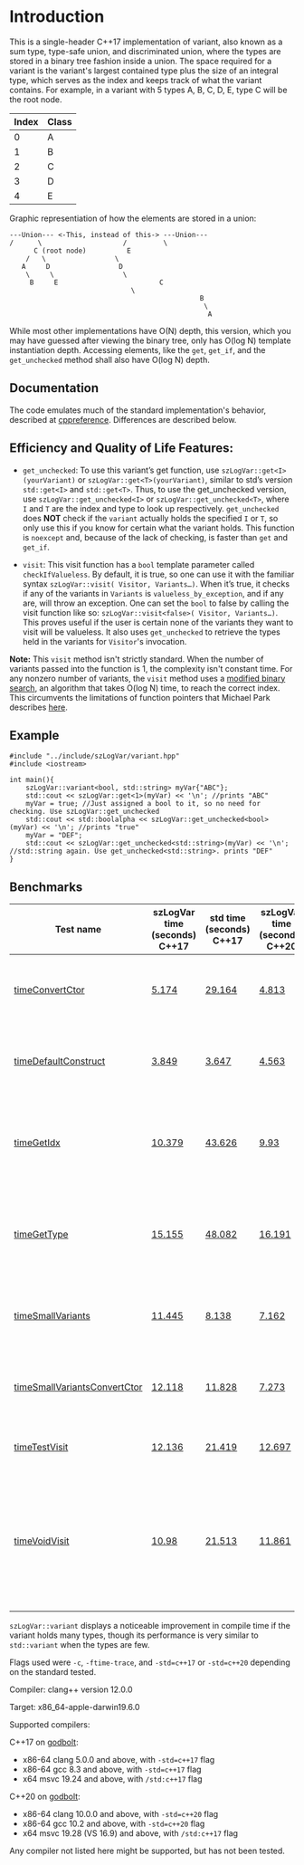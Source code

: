# Introduction

This is a single-header C++17 implementation of variant, also known as a sum type, type-safe union, and discriminated union, where the types are stored in a binary tree fashion inside a union. The space required for a variant is the variant's largest contained type plus the size of an integral type, which serves as the index and keeps track of what the variant contains. For example, in a variant with 5 types A, B, C, D, E, type C will be the root node.

| Index  | Class|
| ------------- | ------------- |
| 0 | A |
| 1 | B |
| 2 | C |
| 3 | D |
| 4 | E |

Graphic representiation of how the elements are stored in a union:

    ---Union---	<-This, instead of this-> ---Union---
    /	   \	 		        /	      \
          C (root node)			 E
	    /   \				  \
       A     D				   D
        \     \				    \
	     B     E			             C
            				      \
                                                   B
                                                    \
                                                     A
While most other implementations have O(N) depth, this version, which you may have guessed after viewing the binary tree, only has O(log N) template instantiation depth. Accessing elements, like the `get`, `get_if`, and the `get_unchecked` method shall also have O(log N) depth.
## Documentation
The code emulates much of the standard implementation's behavior, described at  [cppreference](https://en.cppreference.com/w/cpp/utility/variant). Differences are described below.


## Efficiency and Quality of Life Features:
* `get_unchecked`: To use this variant’s get function, use `szLogVar::get<I>(yourVariant)` or `szLogVar::get<T>(yourVariant)`, similar to std’s version `std::get<I>` and `std::get<T>`. Thus, to use the get_unchecked version, use `szLogVar::get_unchecked<I>` or `szLogVar::get_unchecked<T>`, where `I` and `T` are the index and type to look up respectively. `get_unchecked` does **NOT** check if the `variant` actually holds the specified `I` or `T`, so only use this if you know for certain what the variant holds. This function is `noexcept` and, because of the lack of checking, is faster than `get` and `get_if`.

* `visit`: This visit function has a `bool` template parameter called `checkIfValueless`. By default, it is true, so one can use it with the familiar syntax `szLogVar::visit( Visitor, Variants…)`. When it’s true, it checks if any of the variants in `Variants` is `valueless_by_exception`, and if any are, will throw an exception. One can set the `bool` to false by calling the visit function like so: `szLogVar::visit<false>( Visitor, Variants…)`. This proves useful if the user is certain none of the variants they want to visit will be valueless. It also uses `get_unchecked` to retrieve the types held in the variants for `Visitor`'s invocation.

**Note:** This `visit` method isn't strictly standard. When the number of variants passed into the function is 1, the complexity isn't constant time. For any nonzero number of variants, the `visit` method uses a [modified binary search](https://en.wikipedia.org/wiki/Binary_search_algorithm#Alternative_procedure), an algorithm that takes O(log N) time, to reach the correct index. This circumvents the limitations of function pointers that Michael Park describes [here](https://mpark.github.io/programming/2019/01/22/variant-visitation-v2/).

## Example

```
#include "../include/szLogVar/variant.hpp"
#include <iostream>

int main(){
    szLogVar::variant<bool, std::string> myVar{"ABC"};
    std::cout << szLogVar::get<1>(myVar) << '\n'; //prints "ABC"
    myVar = true; //Just assigned a bool to it, so no need for checking. Use szLogVar::get_unchecked
    std::cout << std::boolalpha << szLogVar::get_unchecked<bool>(myVar) << '\n'; //prints "true"
    myVar = "DEF";
    std::cout << szLogVar::get_unchecked<std::string>(myVar) << '\n'; //std::string again. Use get_unchecked<std::string>. prints "DEF"
}
```
## Benchmarks

|Test name|szLogVar time (seconds) C++17|std time (seconds) C++17|szLogVar time (seconds) C++20|std time (seconds) C++20|Test description|
|-|-|-|-|-|-
[timeConvertCtor](test/CompileTimeBenchmarks/timeConvertCtor/testCompileTime.cpp)|[5.174](test/CompileTimeBenchmarks/timeConvertCtor/szLogVarConvertCtor.png)|[29.164](test/CompileTimeBenchmarks/timeConvertCtor/StdVariantConvertCtor.png)|[4.813](test/CompileTimeBenchmarks/timeConvertCtor/20szLogVarConvertCtor.png)|[29.278](test/CompileTimeBenchmarks/timeConvertCtor/20StdVariantConvertCtor.png)|Measures variant's converting constructor. Variant has 200 types.
[timeDefaultConstruct](test/CompileTimeBenchmarks/timeDefaultConstruct/testCompileTime.cpp)|[3.849](test/CompileTimeBenchmarks/timeDefaultConstruct/szLogVarDefaultConstruct.png)|[3.647](test/CompileTimeBenchmarks/timeDefaultConstruct/StdVariantDefaultConstruct.png)|[4.563](test/CompileTimeBenchmarks/timeDefaultConstruct/20szLogVarDefaultConstruct.png)|[4.217](test/CompileTimeBenchmarks/timeDefaultConstruct/20StdVariantDefaultConstruct.png)| Measures variant's default constructor. Variant has 200 types.
[timeGetIdx](test/CompileTimeBenchmarks/timeGet/timeGetIdx/testCompileTime.cpp) |[10.379](test/CompileTimeBenchmarks/timeGet/timeGetIdx/szLogVarGetIdx.png)|[43.626](test/CompileTimeBenchmarks/timeGet/timeGetIdx/StdVariantGet.png)|[9.93](test/CompileTimeBenchmarks/timeGet/timeGetIdx/20szLogVarGetIdx.png) |[45.857](test/CompileTimeBenchmarks/timeGet/timeGetIdx/20StdVariantGet.png)| Measures `szLogVar::get` and `std::get`, with a specified index. Variant has 300 types.
[timeGetType](test/CompileTimeBenchmarks/timeGet/timeGetType/testCompileTime.cpp) |[15.155](test/CompileTimeBenchmarks/timeGet/timeGetType/szLogVarGetType.png)|[48.082](test/CompileTimeBenchmarks/timeGet/timeGetType/StdVariantGetType.png)|[16.191](test/CompileTimeBenchmarks/timeGet/timeGetType/20szLogVarGetType.png)|[46.931](test/CompileTimeBenchmarks/timeGet/timeGetType/20StdVariantGetType.png) | Measures `szLogVar::get` and `std::get`, with a specified type. Variant has 300 types.
[timeSmallVariants](test/CompileTimeBenchmarks/timeSmallVariants/testCompileTime.cpp) |[11.445](test/CompileTimeBenchmarks/timeSmallVariants/szLogVarSmallCt.png)|[8.138](test/CompileTimeBenchmarks/timeSmallVariants/StdVariantSmallCt.png)|[7.162](test/CompileTimeBenchmarks/timeSmallVariants/20szLogVarSmallCt.png)|[9.03](test/CompileTimeBenchmarks/timeSmallVariants/20StdVariantSmallCt.png)| Measures default construction of 1000 variants with 3 types
[timeSmallVariantsConvertCtor](test/CompileTimeBenchmarks/timeSmallVariantsConvertCtor/testCompileTime.cpp) |[12.118](test/CompileTimeBenchmarks/timeSmallVariantsConvertCtor/szLogVarSmallConvertCtor.png)|[11.828](test/CompileTimeBenchmarks/timeSmallVariantsConvertCtor/StdVariantSmallConvertCtor.png)|[7.273](test/CompileTimeBenchmarks/timeSmallVariantsConvertCtor/20szLogVarSmallConvertCtor.png)|[12.161](test/CompileTimeBenchmarks/timeSmallVariantsConvertCtor/20StdVariantSmallConvertCtor.png)|Measures converting construction of 1000 variants with 3 types
[timeTestVisit](test/CompileTimeBenchmarks/timeTestVisit/testCompileTime.cpp) |[12.136](test/CompileTimeBenchmarks/timeTestVisit/szLogVarVisit.png)|[21.419](test/CompileTimeBenchmarks/timeTestVisit/StdVariantVisit.png)|[12.697](test/CompileTimeBenchmarks/timeTestVisit/20szLogVarVisit.png)|[24.207](test/CompileTimeBenchmarks/timeTestVisit/20StdVariantVisit.png)| Measures `visit`, with 5 variants with 5 types each.
|[timeVoidVisit](test/CompileTimeBenchmarks/timeVoidVisit/testCompileTime.cpp)|[10.98](test/CompileTimeBenchmarks/timeVoidVisit/szLogVarVoidVisit.png)|[21.513](test/CompileTimeBenchmarks/timeVoidVisit/stdVariantVoidVisit.png)|[11.861](test/CompileTimeBenchmarks/timeVoidVisit/20szLogVarVoidVisit.png)|[22.575](test/CompileTimeBenchmarks/timeVoidVisit/20stdVariantVoidVisit.png)|Measures `visit` with a lambda returning void, which allows for smaller template instantiation depth, with 5 variants with 5 types each.

`szLogVar::variant` displays a noticeable improvement in compile time if the variant holds many types, though its performance is very similar to `std::variant` when the types are few.

Flags used were `-c`, `-ftime-trace`, and `-std=c++17` or `-std=c++20` depending on the standard tested.

Compiler: clang++ version 12.0.0

Target: x86_64-apple-darwin19.6.0

Supported compilers:

C++17 on [godbolt](https://godbolt.org/z/vsoanhYW3):
* x86-64 clang 5.0.0 and above, with `-std=c++17` flag
* x86-64 gcc 8.3 and above, with `-std=c++17` flag
* x64 msvc 19.24 and above, with `/std:c++17` flag

C++20 on [godbolt](https://godbolt.org/z/5M73rfejE):
* x86-64 clang 10.0.0 and above, with `-std=c++20` flag
* x86-64 gcc 10.2 and above, with `-std=c++20` flag
* x64 msvc 19.28 (VS 16.9) and above, with `/std:c++17` flag

Any compiler not listed here might be supported, but has not been tested.